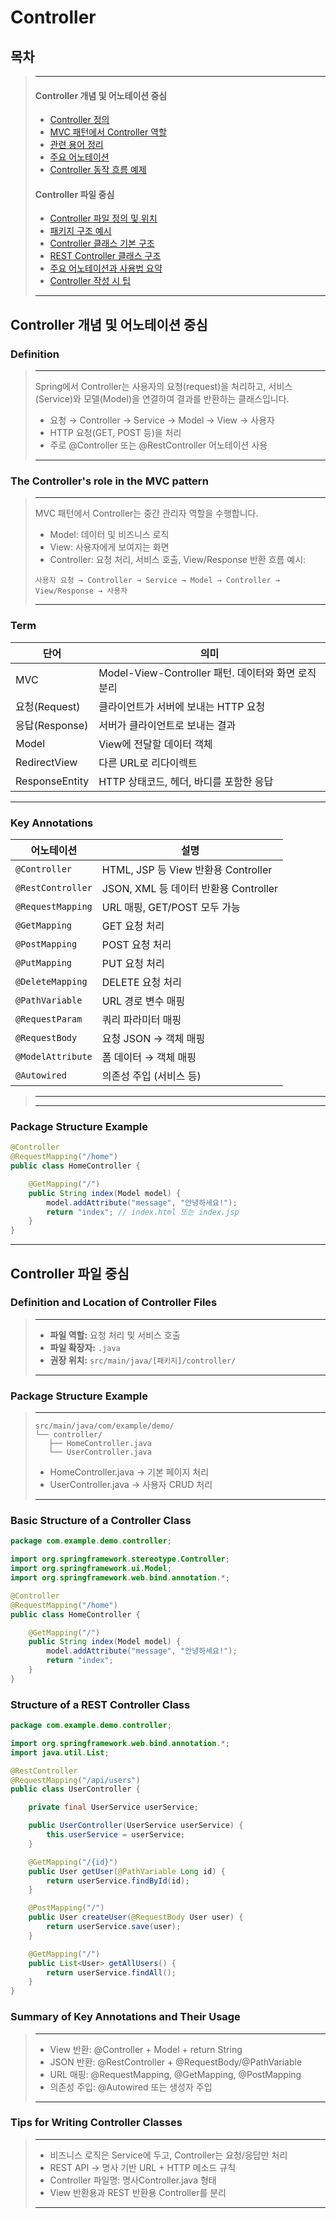 # Controller

## 목차
> ---
>#### Controller 개념 및 어노테이션 중심
>- [Controller 정의](#Definition)
>- [MVC 패턴에서 Controller 역할](#the-controllers-role-in-the-mvc-pattern)
>- [관련 용어 정리](#Term)
>- [주요 어노테이션](#key-annotations)
>- [Controller 동작 흐름 예제](#package-structure-example)
>
>#### Controller 파일 중심
>- [Controller 파일 정의 및 위치](#definition-and-location-of-controller-files)
>- [패키지 구조 예시](#package-structure-example)
>- [Controller 클래스 기본 구조](#basic-structure-of-a-controller-class)
>- [REST Controller 클래스 구조](#structure-of-a-rest-controller-class)
>- [주요 어노테이션과 사용법 요약](#summary-of-key-annotations-and-their-usage)
>- [Controller 작성 시 팁](#tips-for-writing-controller-classes)
> ---


## Controller 개념 및 어노테이션 중심

### Definition
> ---
> Spring에서 Controller는 사용자의 요청(request)을 처리하고, 서비스(Service)와 모델(Model)을 연결하여 결과를 반환하는 클래스입니다.
>
>- 요청 → Controller → Service → Model → View → 사용자
>- HTTP 요청(GET, POST 등)을 처리
>- 주로 @Controller 또는 @RestController 어노테이션 사용
> ---


### The Controller's role in the MVC pattern

> ---
>MVC 패턴에서 Controller는 중간 관리자 역할을 수행합니다.
>- Model: 데이터 및 비즈니스 로직
>- View: 사용자에게 보여지는 화면
>- Controller: 요청 처리, 서비스 호출, View/Response 반환
>흐름 예시:
>```text
>사용자 요청 → Controller → Service → Model → Controller → View/Response → 사용자
>```
> ---


### Term
| 단어             | 의미                                      |
| -------------- | --------------------------------------- |
| MVC            | Model-View-Controller 패턴. 데이터와 화면 로직 분리 |
| 요청(Request)    | 클라이언트가 서버에 보내는 HTTP 요청 |
| 응답(Response)   | 서버가 클라이언트로 보내는 결과 |
| Model          | View에 전달할 데이터 객체 |
| RedirectView   | 다른 URL로 리다이렉트  |
| ResponseEntity | HTTP 상태코드, 헤더, 바디를 포함한 응답 |

---

### Key Annotations
| 어노테이션   | 설명  |
| ----------------- | ------------------------------- |
| `@Controller`     | HTML, JSP 등 View 반환용 Controller |
| `@RestController` | JSON, XML 등 데이터 반환용 Controller |
| `@RequestMapping` | URL 매핑, GET/POST 모두 가능 |
| `@GetMapping`     | GET 요청 처리 |
| `@PostMapping`    | POST 요청 처리 |
| `@PutMapping`     | PUT 요청 처리 |
| `@DeleteMapping`  | DELETE 요청 처리 |
| `@PathVariable`   | URL 경로 변수 매핑 |
| `@RequestParam`   | 쿼리 파라미터 매핑 |
| `@RequestBody`    | 요청 JSON → 객체 매핑 |
| `@ModelAttribute` | 폼 데이터 → 객체 매핑 |
| `@Autowired`      | 의존성 주입 (서비스 등) |

>---
>---



### Package Structure Example

```java
@Controller
@RequestMapping("/home")
public class HomeController {

    @GetMapping("/")
    public String index(Model model) {
        model.addAttribute("message", "안녕하세요!");
        return "index"; // index.html 또는 index.jsp
    }
}
```
---
## Controller 파일 중심

### Definition and Location of Controller Files
> ---
>- **파일 역할:** 요청 처리 및 서비스 호출  
>- **파일 확장자:** `.java`  
>- **권장 위치:** `src/main/java/[패키지]/controller/`  
>---

### Package Structure Example

>---
>```text
>src/main/java/com/example/demo/
>└── controller/
>    ├── HomeController.java
>    └── UserController.java
>```
>- HomeController.java → 기본 페이지 처리
>- UserController.java → 사용자 CRUD 처리
>---

### Basic Structure of a Controller Class
```java
package com.example.demo.controller;

import org.springframework.stereotype.Controller;
import org.springframework.ui.Model;
import org.springframework.web.bind.annotation.*;

@Controller
@RequestMapping("/home")
public class HomeController {

    @GetMapping("/")
    public String index(Model model) {
        model.addAttribute("message", "안녕하세요!");
        return "index";
    }
}

```


### Structure of a REST Controller Class
```java
package com.example.demo.controller;

import org.springframework.web.bind.annotation.*;
import java.util.List;

@RestController
@RequestMapping("/api/users")
public class UserController {

    private final UserService userService;

    public UserController(UserService userService) {
        this.userService = userService;
    }

    @GetMapping("/{id}")
    public User getUser(@PathVariable Long id) {
        return userService.findById(id);
    }

    @PostMapping("/")
    public User createUser(@RequestBody User user) {
        return userService.save(user);
    }

    @GetMapping("/")
    public List<User> getAllUsers() {
        return userService.findAll();
    }
}
```

### Summary of Key Annotations and Their Usage
>---
>- View 반환: @Controller + Model + return String
>- JSON 반환: @RestController + @RequestBody/@PathVariable
>- URL 매핑: @RequestMapping, @GetMapping, @PostMapping
>- 의존성 주입: @Autowired 또는 생성자 주입
>---

### Tips for Writing Controller Classes

>---
>- 비즈니스 로직은 Service에 두고, Controller는 요청/응답만 처리
>- REST API → 명사 기반 URL + HTTP 메소드 규칙
>- Controller 파일명: 명사Controller.java 형태
>- View 반환용과 REST 반환용 Controller를 분리
>---